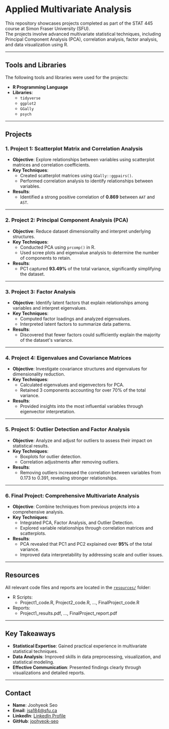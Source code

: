 # Applied Multivariate Analysis
This repository showcases projects completed as part of the STAT 445 course at Simon Fraser University (SFU).  
The projects involve advanced multivariate statistical techniques, including Principal Component Analysis (PCA), correlation analysis, factor analysis, and data visualization using R.

---

## Tools and Libraries
The following tools and libraries were used for the projects:

- **R Programming Language**
- **Libraries**:
  - `tidyverse`
  - `ggplot2`
  - `GGally`
  - `psych`

---

## Projects

### **1. Project 1: Scatterplot Matrix and Correlation Analysis**
- **Objective**: Explore relationships between variables using scatterplot matrices and correlation coefficients.
- **Key Techniques**:
  - Created scatterplot matrices using `GGally::ggpairs()`.
  - Performed correlation analysis to identify relationships between variables.
- **Results**:
  - Identified a strong positive correlation of **0.869** between `AAT` and `AST`.

---

### **2. Project 2: Principal Component Analysis (PCA)**
- **Objective**: Reduce dataset dimensionality and interpret underlying structures.
- **Key Techniques**:
  - Conducted PCA using `prcomp()` in R.
  - Used scree plots and eigenvalue analysis to determine the number of components to retain.
- **Results**:
  - PC1 captured **93.49%** of the total variance, significantly simplifying the dataset.

---

### **3. Project 3: Factor Analysis**
- **Objective**: Identify latent factors that explain relationships among variables and interpret eigenvalues.
- **Key Techniques**:
  - Computed factor loadings and analyzed eigenvalues.
  - Interpreted latent factors to summarize data patterns.
- **Results**:
  - Discovered that fewer factors could sufficiently explain the majority of the dataset's variance.

---

### **4. Project 4: Eigenvalues and Covariance Matrices**
- **Objective**: Investigate covariance structures and eigenvalues for dimensionality reduction.
- **Key Techniques**:
  - Calculated eigenvalues and eigenvectors for PCA.
  - Retained 3 components accounting for over 70% of the total variance.
- **Results**:
  - Provided insights into the most influential variables through eigenvector interpretation.

---

### **5. Project 5: Outlier Detection and Factor Analysis**
- **Objective**: Analyze and adjust for outliers to assess their impact on statistical results.
- **Key Techniques**:
  - Boxplots for outlier detection.
  - Correlation adjustments after removing outliers.
- **Results**:
  - Removing outliers increased the correlation between variables from 0.173 to 0.391, revealing stronger relationships.

---

### **6. Final Project: Comprehensive Multivariate Analysis**
- **Objective**: Combine techniques from previous projects into a comprehensive analysis.
- **Key Techniques**:
  - Integrated PCA, Factor Analysis, and Outlier Detection.
  - Explored variable relationships through correlation matrices and scatterplots.
- **Results**:
  - PCA revealed that PC1 and PC2 explained over **95%** of the total variance.
  - Improved data interpretability by addressing scale and outlier issues.

---

## Resources
All relevant code files and reports are located in the [`resources/`](./resources/) folder:
- R Scripts: 
  - Project1_code.R, Project2_code.R, ..., FinalProject_code.R
- Reports:
  - Project1_results.pdf, ..., FinalProject_report.pdf

---

## Key Takeaways
- **Statistical Expertise**: Gained practical experience in multivariate statistical techniques.
- **Data Analysis**: Improved skills in data preprocessing, visualization, and statistical modeling.
- **Effective Communication**: Presented findings clearly through visualizations and detailed reports.

---

## Contact
- **Name**: Joohyeok Seo  
- **Email**: [jsa184@sfu.ca](mailto:jsa184@sfu.ca)  
- **LinkedIn**: [LinkedIn Profile](https://www.linkedin.com/in/jacky-seo-7657b4251/)  
- **GitHub**: [joohyeok-seo](https://github.com/joohyeok-seo)
